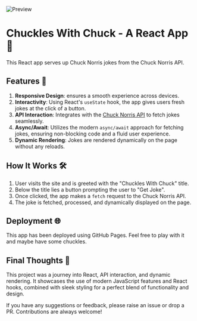 ![Preview]()

# Chuckles With Chuck - A React App 🤣

This React app serves up Chuck Norris jokes from the Chuck Norris API.

## Features 🚀

1. **Responsive Design**: ensures a smooth experience across devices.
2. **Interactivity**: Using React's `useState` hook, the app gives users fresh jokes at the click of a button.
3. **API Interaction**: Integrates with the [Chuck Norris API](https://api.chucknorris.io/) to fetch jokes seamlessly.
4. **Async/Await**: Utilizes the modern `async/await` approach for fetching jokes, ensuring non-blocking code and a fluid user experience.
5. **Dynamic Rendering**: Jokes are rendered dynamically on the page without any reloads.

## How It Works 🛠

1. User visits the site and is greeted with the "Chuckles With Chuck" title.
2. Below the title lies a button prompting the user to "Get Joke".
3. Once clicked, the app makes a `fetch` request to the Chuck Norris API.
4. The joke is fetched, processed, and dynamically displayed on the page.

## Deployment 🌐

This app has been deployed using GitHub Pages. Feel free to play with it and maybe have some chuckles.

## Final Thoughts 📝

This project was a journey into React, API interaction, and dynamic rendering. It showcases the use of modern JavaScript features and React hooks, combined with sleek styling for a perfect blend of functionality and design.

If you have any suggestions or feedback, please raise an issue or drop a PR. Contributions are always welcome!
